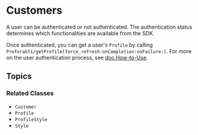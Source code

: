 # Customers

A user can be authenticated or not authenticated. The authentication status determines which functionalities are available from the SDK.


Once authenticated, you can get a user's ``Profile`` by calling ``Preferabli/getProfile(force_refresh:onCompletion:onFailure:)``. For more on the user authentication process, see <doc:How-to-Use>. 

## Topics

### Related Classes

- ``Customer``
- ``Profile``
- ``ProfileStyle``
- ``Style``
